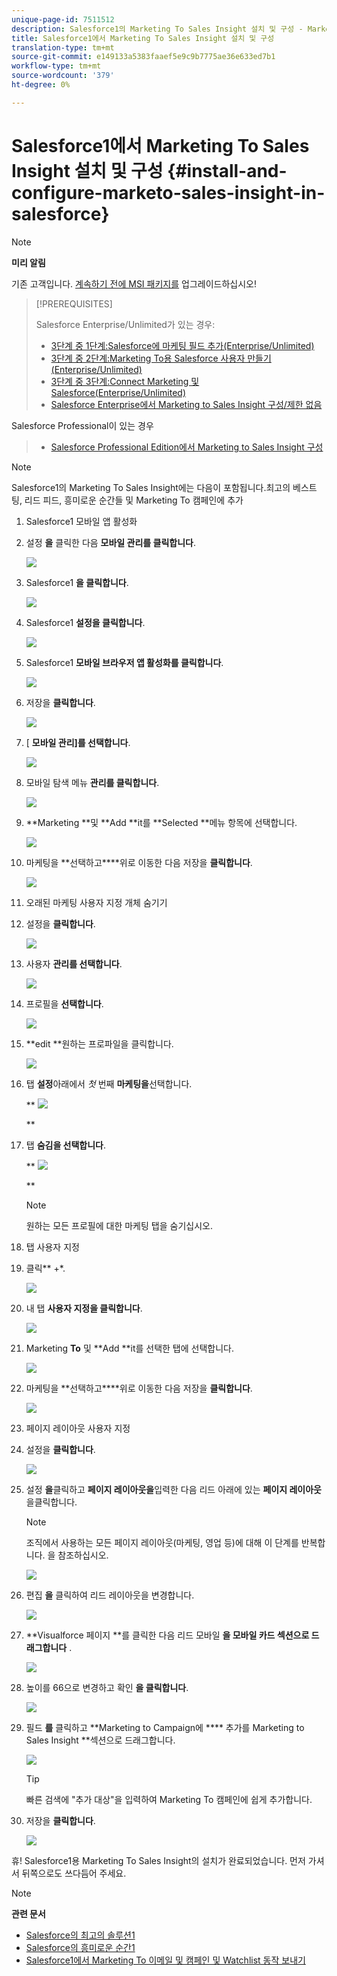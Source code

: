 ```yaml
---
unique-page-id: 7511512
description: Salesforce1의 Marketing To Sales Insight 설치 및 구성 - Marketing Docs - 제품 설명서
title: Salesforce1에서 Marketing To Sales Insight 설치 및 구성
translation-type: tm+mt
source-git-commit: e149133a5383faaef5e9c9b7775ae36e633ed7b1
workflow-type: tm+mt
source-wordcount: '379'
ht-degree: 0%

---
```



# Salesforce1에서 Marketing To Sales Insight 설치 및 구성 {#install-and-configure-marketo-sales-insight-in-salesforce}

>[!NOTE]
>
>**미리 알림**
>
>기존 고객입니다. [계속하기 전에 MSI 패키지를](http://docs.marketo.com/x/_gU6Ag) 업그레이드하십시오!

>[!PREREQUISITES]
>
>Salesforce Enterprise/Unlimited가 있는 경우:
>
>* [3단계 중 1단계:Salesforce에 마케팅 필드 추가(Enterprise/Unlimited)](../../../../product-docs/crm-sync/salesforce-sync/setup/enterprise-unlimited-edition/step-1-of-3-add-marketo-fields-to-salesforce-enterprise-unlimited.md)
>* [3단계 중 2단계:Marketing To용 Salesforce 사용자 만들기(Enterprise/Unlimited)](../../../../product-docs/crm-sync/salesforce-sync/setup/enterprise-unlimited-edition/step-2-of-3-create-a-salesforce-user-for-marketo-enterprise-unlimited.md)
>* [3단계 중 3단계:Connect Marketing 및 Salesforce(Enterprise/Unlimited)](../../../../product-docs/crm-sync/salesforce-sync/setup/enterprise-unlimited-edition/step-3-of-3-connect-marketo-and-salesforce-enterprise-unlimited.md)
>* [Salesforce Enterprise에서 Marketing to Sales Insight 구성/제한 없음](../../../../product-docs/marketo-sales-insight/msi-for-salesforce/configuration/configure-marketo-sales-insight-in-salesforce-enterprise-unlimited.md)

>
>
Salesforce Professional이 있는 경우
>
>* [Salesforce Professional Edition에서 Marketing to Sales Insight 구성](../../../../product-docs/marketo-sales-insight/msi-for-salesforce/configuration/configure-marketo-sales-insight-in-salesforce-professional-edition.md)

>



>[!NOTE]
>
>Salesforce1의 Marketing To Sales Insight에는 다음이 포함됩니다.최고의 베스트팅, 리드 피드, 흥미로운 순간들 및 Marketing To 캠페인에 추가

1. Salesforce1 모바일 앱 활성화
1. 설정 **을** 클릭한 다음 **모바일 관리를 클릭합니다**.

   ![](assets/image2015-4-21-15-3a29-3a22.png)

1. Salesforce1 **을 클릭합니다**.

   ![](assets/image2015-4-21-15-3a30-3a51.png)

1. Salesforce1 **설정을 클릭합니다**.

   ![](assets/image2015-4-21-15-3a32-3a21.png)

1. Salesforce1 **모바일 브라우저 앱 활성화를 클릭합니다**.

   ![](assets/image2015-4-21-15-3a34-3a27.png)

1. 저장을 **클릭합니다**.

   ![](assets/image2015-4-21-15-3a42-3a48.png)

1. [ **모바일 관리]를 선택합니다**.

   ![](assets/image2015-4-22-11-3a10-3a14.png)

1. 모바일 탐색 메뉴 **관리를 클릭합니다**.

   ![](assets/image2015-4-22-11-3a13-3a10.png)

1. **Marketing **및 **Add **it를 **Selected **메뉴 항목에 선택합니다.

   ![](assets/image2015-4-22-14-3a55-3a37.png)

1. 마케팅을 **선택하고****위로 이동한 다음 저장을 **클릭합니다**.

   ![](assets/image2015-4-22-17-3a20-3a56.png)

1. 오래된 마케팅 사용자 지정 개체 숨기기
1. 설정을 **클릭합니다**.

   ![](assets/image2015-4-22-15-3a13-3a48.png)

1. 사용자 **관리를 선택합니다**.

   ![](assets/image2015-5-5-11-3a13-3a45.png)

1. 프로필을 **선택합니다**.

   ![](assets/image2015-5-5-11-3a15-3a21.png)

1. **edit **원하는 프로파일을 클릭합니다.

   ![](assets/image2015-5-5-13-3a51-3a36.png)

1. 탭 **설정**&#x200B;아래에서 *첫* 번째 **마케팅을**&#x200B;선택합니다.

   ** ![](assets/image2015-5-5-13-3a55-3a36.png)

   **

1. 탭 **숨김을 선택합니다**.

   ** ![](assets/image2015-5-5-14-3a2-3a29.png)

   **

   >[!NOTE]
   >
   >원하는 모든 프로필에 대한 마케팅 탭을 숨기십시오.

1. 탭 사용자 지정
1. 클릭** +*.

   ![](assets/image2015-4-22-17-3a14-3a49.png)

1. 내 탭 **사용자 지정을 클릭합니다**.

   ![](assets/image2015-4-22-17-3a16-3a22.png)

1. Marketing **To** 및 **Add **it를 선택한 탭에 선택합니다.

   ![](assets/image2015-4-22-17-3a17-3a15.png)

1. 마케팅을 **선택하고****위로 이동한 다음 저장을 **클릭합니다**.

   ![](assets/image2015-4-22-18-3a29-3a47.png)

1. 페이지 레이아웃 사용자 지정
1. 설정을 **클릭합니다**.

   ![](assets/image2015-4-22-17-3a26-3a56.png)

1. 설정 **을**&#x200B;클릭하고 **페이지 레이아웃을**&#x200B;입력한 다음 리드 아래에 있는 **페이지 레이아웃** 을클릭합니다.

   >[!NOTE]
   >
   >조직에서 사용하는 모든 페이지 레이아웃(마케팅, 영업 등)에 대해 이 단계를 반복합니다. 을 참조하십시오.

   ![](assets/image2015-4-22-17-3a34-3a33.png)

1. 편집 **을** 클릭하여 리드 레이아웃을 변경합니다.

   ![](assets/image2015-4-22-17-3a44-3a0.png)

1. **Visualforce 페이지 **를 클릭한 다음 리드 모바일 **을 모바일 카드 섹션으로 드래그합니다** .

   ![](assets/image2015-4-22-17-3a49-3a37.png)

1. 높이를 66으로 변경하고 확인 **을 클릭합니다**.

   ![](assets/image2015-4-22-17-3a52-3a15.png)

1. 필드 **를** 클릭하고 **Marketing to Campaign에 **** 추가를 Marketing to Sales Insight **섹션으로 드래그합니다.

   ![](assets/configure-step-6.png)

   >[!TIP]
   >
   >빠른 검색에 &quot;추가 대상&quot;을 입력하여 Marketing To 캠페인에 쉽게 추가합니다.

1. 저장을 **클릭합니다**.

   ![](assets/image2015-4-22-18-3a1-3a56.png)

휴! Salesforce1용 Marketing To Sales Insight의 설치가 완료되었습니다. 먼저 가셔서 뒤쪽으로도 쓰다듬어 주세요.

>[!NOTE]
>
>**관련 문서**
>
>* [Salesforce의 최고의 솔루션1](best-bets-in-salesforce1.md)
>* [Salesforce의 흥미로운 순간1](interesting-moments-in-salesforce1.md)
>* [Salesforce1에서 Marketing To 이메일 및 캠페인 및 Watchlist 동작 보내기](send-marketo-email-and-campaign-and-watchlist-actions-in-salesforce1.md)

>



